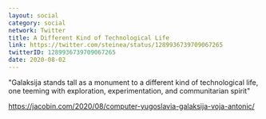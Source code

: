```yaml
---
layout: social
category: social
network: Twitter
title: A Different Kind of Technological Life
link: https://twitter.com/steinea/status/1289936739709067265
twitterID: 1289936739709067265
date: 2020-08-02
---
```


"Galaksija stands tall as a monument to a different kind of technological life, one teeming with exploration, experimentation, and communitarian spirit"

<https://jacobin.com/2020/08/computer-yugoslavia-galaksija-voja-antonic/>
